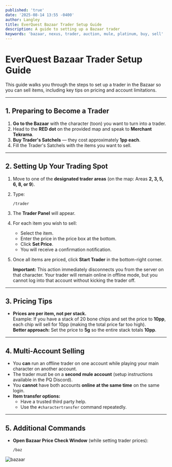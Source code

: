 ```yaml
---
published: 'true'
date: '2025-08-14 13:55 -0400'
author: Langley
title: EverQuest Bazaar Trader Setup Guide
description: A guide to setting up a Bazaar trader
keywords: 'bazaar, nexus, trader, auction, mule, platinum, buy, sell'
---
```

# EverQuest Bazaar Trader Setup Guide

This guide walks you through the steps to set up a trader in the Bazaar so you can sell items, including key tips on pricing and account limitations.

***

## 1. Preparing to Become a Trader

1. **Go to the Bazaar** with the character (toon) you want to turn into a trader.  
2. Head to the **RED dot** on the provided map and speak to **Merchant Tekrama**.  
3. **Buy Trader's Satchels** — they cost approximately **1pp each**.  
4. Fill the Trader's Satchels with the items you want to sell.

***

## 2. Setting Up Your Trading Spot

1. Move to one of the **designated trader areas** (on the map: Areas **2, 3, 5, 6, 8, or 9**).  
2. Type:  
   ```
   /trader
   ```
3. The **Trader Panel** will appear.  
4. For each item you wish to sell:  
   - Select the item.  
   - Enter the price in the price box at the bottom.  
   - Click **Set Price**.  
   - You will receive a confirmation notification.  
5. Once all items are priced, click **Start Trader** in the bottom-right corner.  

   **Important:** This action immediately disconnects you from the server on that character. Your trader will remain online in offline mode, but you cannot log into that account without kicking the trader off.

***

## 3. Pricing Tips

- **Prices are per item, not per stack.**  
  Example: If you have a stack of 20 bone chips and set the price to **10pp**, each chip will sell for 10pp (making the total price far too high).  
  **Better approach:** Set the price to **5g** so the entire stack totals **10pp**.

***

## 4. Multi-Account Selling

- You **can** run an offline trader on one account while playing your main character on another account.
- The trader must be on a **second mule account** (setup instructions available in the PQ Discord).
- You **cannot** have both accounts **online at the same time** on the same login.
- **Item transfer options:**
  - Have a trusted third party help.
  - Use the `#charactertransfer` command repeatedly.

***

## 5. Additional Commands

- **Open Bazaar Price Check Window** (while setting trader prices):  
  ```
  /baz
  ```
![bazaar]({{site.baseurl}}/assets/img/bazaar.png)
